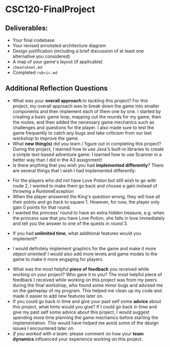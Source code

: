 # CSC120-FinalProject
## Deliverables:
 - Your final codebase
 - Your revised annotated architecture diagram
 - Design justification (including a brief discussion of at least one alternative you considered)
 - A map of your game's layout (if applicable)
 - `cheatsheet.md`
 - Completed `rubric.md`
  
## Additional Reflection Questions
 - What was your **overall approach** to tackling this project?
 For this project, my overall approach was to break down the game into smaller components and then implement each of them one by one. I started by creating a basic game loop, mapping out the rounds for my game, then the routes, and then added the necessary game mechanics such as challenges and questions for the player. I also made sure to test the game frequently to catch any bugs and take criticism from our last workshop to improve the game.
 - What **new thing(s)** did you learn / figure out in completing this project?
 During the project, I learned how to use Java's built-in libraries to create a simple text-based adventure game. I learned how to use Scanner in a better way than I did in the A3 assignment!
 - Is there anything that you wish you had **implemented differently**?
There are several things that I wish I had implemented differently: 
+ For the players who did not have Love Potion but still wish to go with route 2, I wanted to make them go back and choose a gain instead of throwing a RuntimeException
+ When the player answered the King's question wrong, they will lose all their points and go back to square 1. However, for now, the player only gain 0 points for that round.
+ I wanted the princess' round to have an extra hidden treasure, e.g. when the princess saw that you have Love Potion, she falls in love immediately and tell you the answer to one of the quests in round 3.
 - If you had **unlimited time**, what additional features would you implement?
 + I would definitely implement graphics for the game and make it more object-oriented! I would also add more levels and game modes to the game to make it more engaging for players. 
 - What was the most helpful **piece of feedback** you received while working on your project? Who gave it to you?
The most helpful piece of feedback I received while working on this project was from my peers during the final workshop, who found some minor bugs and advised me on the gameplay of my program. This helped me clean up my code and made it easier to add new features later on.
 - If you could go back in time and give your past self some **advice** about this project, what hints would you give?
 If I could go back in time and give my past self some advice about this project, I would suggest spending more time planning the game mechanics before starting the implementation. This would have helped me avoid some of the design issues I encountered later on.
 - _If you worked with a team:_ please comment on how your **team dynamics** influenced your experience working on this project.
